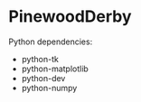 PinewoodDerby
=============

Python dependencies:
* python-tk
* python-matplotlib
* python-dev
* python-numpy
